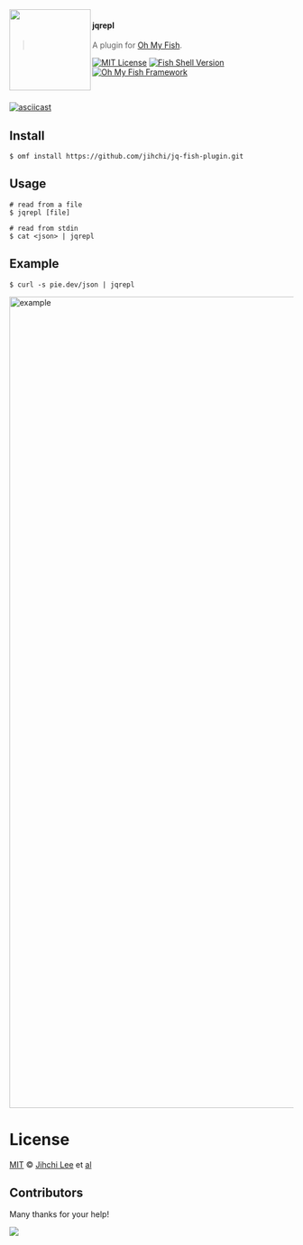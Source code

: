 <img src="https://cdn.rawgit.com/oh-my-fish/oh-my-fish/e4f1c2e0219a17e2c748b824004c8d0b38055c16/docs/logo.svg" align="left" width="144px" height="144px"/>

#### jqrepl
> A plugin for [Oh My Fish][omf-link].

[![MIT License](https://img.shields.io/badge/license-MIT-007EC7.svg?style=flat-square)](/LICENSE)
[![Fish Shell Version](https://img.shields.io/badge/fish-v3.0.0-007EC7.svg?style=flat-square)](https://fishshell.com)
[![Oh My Fish Framework](https://img.shields.io/badge/Oh%20My%20Fish-Framework-007EC7.svg?style=flat-square)](https://www.github.com/oh-my-fish/oh-my-fish)

<br/>

[![asciicast](https://asciinema.org/a/d4pqBPtEkiDmm1sZp5qnVlLdC.svg)](https://asciinema.org/a/d4pqBPtEkiDmm1sZp5qnVlLdC)

## Install

```fish
$ omf install https://github.com/jihchi/jq-fish-plugin.git
```


## Usage

```fish
# read from a file
$ jqrepl [file]

# read from stdin
$ cat <json> | jqrepl
```

## Example

```fish
$ curl -s pie.dev/json | jqrepl
```

<img width="1440" alt="example" src="https://user-images.githubusercontent.com/87983/161599747-0882aff5-170a-4355-8395-a071009db450.png">

# License

[MIT][mit] © [Jihchi Lee][author] et [al][contributors]

## Contributors

Many thanks for your help!

<a href="https://github.com/jihchi/jq-fish-plugin/graphs/contributors">
  <img src="https://contributors-img.web.app/image?repo=jihchi/jq-fish-plugin" />
</a>

[mit]:            https://opensource.org/licenses/MIT
[author]:         https://github.com/jihchi
[contributors]:   https://github.com/jihchi/jq-fish-plugin/graphs/contributors
[omf-link]:       https://www.github.com/oh-my-fish/oh-my-fish

[license-badge]:  https://img.shields.io/badge/license-MIT-007EC7.svg?style=flat-square
